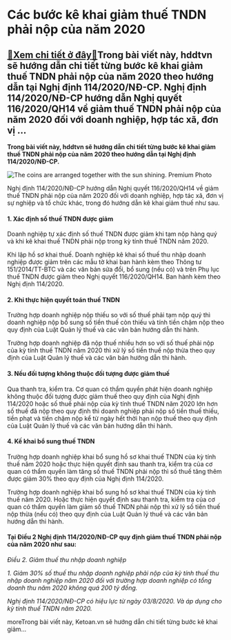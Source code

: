 Các bước kê khai giảm thuế TNDN phải nộp của năm 2020
=====================================================

[:gift:Xem chi tiết ở đây:gift:](https://hddtvn.com/cac-buoc-ke-khai-giam-thue-tndn-phai-nop-cua-nam-2020/)Trong bài viết này, hddtvn sẽ hướng dẫn chi tiết từng bước kê khai giảm thuế TNDN phải nộp của năm 2020 theo hướng dẫn tại Nghị định 114/2020/NĐ-CP. Nghị định 114/2020/NĐ-CP hướng dẫn Nghị quyết 116/2020/QH14 về giảm thuế TNDN phải nộp của năm 2020 đối với doanh nghiệp, hợp tác xã, đơn vị …
---------------------------------------------------------------------------------------------------------------------------------------------------------------------------------------------------------------------------------------------------------------------------------------------------

**Trong bài viết này, hddtvn sẽ hướng dẫn chi tiết từng bước kê khai giảm thuế TNDN phải nộp của năm 2020 theo hướng dẫn tại Nghị định 114/2020/NĐ-CP.**


![The coins are arranged together with the sun shining. Premium Photo](https://hddtvn.com/wp-content/uploads/2021/01/coins-are-arranged-together-with-sun-shining_38663-393.jpg)


Nghị định 114/2020/NĐ-CP hướng dẫn Nghị quyết 116/2020/QH14 về giảm thuế TNDN phải nộp của năm 2020 đối với doanh nghiệp, hợp tác xã, đơn vị sự nghiệp và tổ chức khác, trong đó hướng dẫn kê khai giảm thuế như sau.


#### 1. Xác định số thuế TNDN được giảm


Doanh nghiệp tự xác định số thuế TNDN được giảm khi tạm nộp hàng quý và khi kê khai thuế TNDN phải nộp trong kỳ tính thuế TNDN năm 2020.


Khi lập hồ sơ khai thuế. Doanh nghiệp kê khai số thuế thu nhập doanh nghiệp được giảm trên các mẫu tờ khai ban hành kèm theo Thông tư 151/2014/TT-BTC và các văn bản sửa đổi, bổ sung (nếu có) và trên Phụ lục thuế TNDN được giảm theo Nghị quyết 116/2020/QH14. Ban hành kèm theo Nghị định 114/2020.


#### 2. Khi thực hiện quyết toán thuế TNDN


Trường hợp doanh nghiệp nộp thiếu so với số thuế phải tạm nộp quý thì doanh nghiệp nộp bổ sung số tiền thuế còn thiếu và tính tiền chậm nộp theo quy định của Luật Quản lý thuế và các văn bản hướng dẫn thi hành.


Trường hợp doanh nghiệp đã nộp thuế nhiều hơn so với số thuế phải nộp của kỳ tính thuế TNDN năm 2020 thì xử lý số tiền thuế nộp thừa theo quy định của Luật Quản lý thuế và các văn bản hướng dẫn thi hành.


#### 3. Nếu đối tượng không thuộc đối tượng được giảm thuế


Qua thanh tra, kiểm tra. Cơ quan có thẩm quyền phát hiện doanh nghiệp không thuộc đối tượng được giảm thuế theo quy định của Nghị định 114/2020 hoặc số thuế phải nộp của kỳ tính thuế TNDN năm 2020 lớn hơn số thuế đã nộp theo quy định thì doanh nghiệp phải nộp số tiền thuế thiếu, tiền phạt và tiền chậm nộp kể từ ngày hết thời hạn nộp thuế theo quy định của Luật Quản lý thuế và các văn bản hướng dẫn thi hành.


#### 4. Kế khai bổ sung thuế TNDN


Trường hợp doanh nghiệp khai bổ sung hồ sơ khai thuế TNDN của kỳ tính thuế năm 2020 hoặc thực hiện quyết định sau thanh tra, kiểm tra của cơ quan có thẩm quyền làm tăng số thuế TNDN phải nộp thì số thuế tăng thêm được giảm 30% theo quy định của Nghị định 114/2020.


Trường hợp doanh nghiệp khai bổ sung hồ sơ khai thuế TNDN của kỳ tính thuế năm 2020. Hoặc thực hiện quyết định sau thanh tra, kiểm tra của cơ quan có thẩm quyền làm giảm số thuế TNDN phải nộp thì xử lý số tiền thuế nộp thừa (nếu có) theo quy định của Luật Quản lý thuế và các văn bản hướng dẫn thi hành.


#### Tại Điều 2 Nghị định 114/2020/NĐ-CP quy định giảm thuế TNDN phải nộp của năm 2020 như sau:


*Điều 2. Giảm thuế thu nhập doanh nghiệp*


*1. Giảm 30% số thuế thu nhập doanh nghiệp phải nộp của kỳ tính thuế thu nhập doanh nghiệp năm 2020 đối với trường hợp doanh nghiệp có tổng doanh thu năm 2020 không quá 200 tỷ đồng.*


*Nghị định 114/2020/NĐ-CP có hiệu lực từ ngày 03/8/2020. Và áp dụng cho kỳ tính thuế TNDN năm 2020.*


moreTrong bài viết này, Ketoan.vn sẽ hướng dẫn chi tiết từng bước kê khai giảm…


